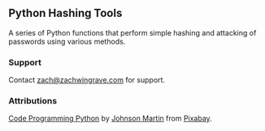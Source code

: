 ## Python Hashing Tools

A series of Python functions that perform simple hashing and attacking of passwords using various methods.

### Support

Contact [zach@zachwingrave.com](mailto:zach@zachwingrave.com) for support.

### Attributions

[Code Programming Python](https://pixabay.com/photos/code-programming-python-1084923/) by [Johnson Martin](https://pixabay.com/users/JohnsonMartin-724525/?utm_source=link-attribution&amp;utm_medium=referral&amp;utm_campaign=image&amp;utm_content=1084923) from [Pixabay](https://pixabay.com/?utm_source=link-attribution&amp;utm_medium=referral&amp;utm_campaign=image&amp;utm_content=1084923).
